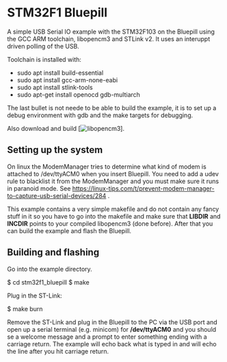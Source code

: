 # STM32F1 Bluepill
A simple USB Serial IO example with the STM32F103 on the Bluepill using the GCC ARM toolchain, libopencm3 and STLink v2. It uses an interuppt driven polling of the USB.

Toolchain is installed with:

- sudo apt install build-essential
- sudo apt install gcc-arm-none-eabi
- sudo apt install stlink-tools
- sudo apt-get install openocd gdb-multiarch

The last bullet is not neede to be able to build the example, it is to set up a debug environment with gdb and the make targets for debugging.

Also download and build [![libopencm3](https://github.com/libopencm3/libopencm3)].

## Setting up the system
On linux the ModemManager tries to determine what kind of modem is attached to /dev/ttyACM0 when you insert Bluepill. You need to add a udev rule to blacklist it from the ModemManager and you must make sure it runs in paranoid mode. See https://linux-tips.com/t/prevent-modem-manager-to-capture-usb-serial-devices/284 .


This example contains a very simple makefile and do not contain any fancy stuff in it so you have to go into the makefile and make sure that **LIBDIR** and **INCDIR** points to your compiled libopencm3 (done before). After that you can build the example and flash the Bluepill.

## Building and flashing
Go into the example directory.

  $ cd stm32f1_bluepill
  $ make

Plug in the ST-Link:

  $ make burn
  
Remove the ST-Link and plug in the Bluepill to the PC via the USB port and open up a serial terminal (e.g. minicom) for **/dev/ttyACM0** and you should se a welcome message and a prompt to enter something ending with a carriage return. The example will echo back what is typed in and will echo the line after you hit carriage return.
